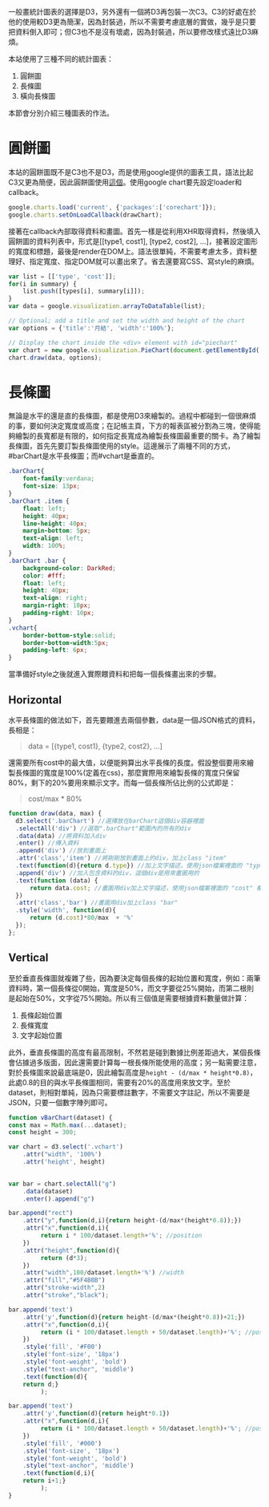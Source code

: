 一般畫統計圖表的選擇是D3，另外還有一個將D3再包裝一次C3。C3的好處在於他的使用較D3更為簡潔，因為封裝過，所以不需要考慮底層的實做，幾乎是只要把資料倒入即可；但C3也不是沒有壞處，因為封裝過，所以要修改樣式遠比D3麻煩。

本站使用了三種不同的統計圖表：

1. 圓餅圖
2. 長條圖
3. 橫向長條圖

本節會分別介紹三種圖表的作法。

# 圓餅圖
本站的圓餅圖既不是C3也不是D3，而是使用google提供的圖表工具，語法比起C3又更為簡便，因此圓餅圖使用[這個](https://www.gstatic.com/charts/loader.js)。使用google chart要先設定loader和callback。

```js
google.charts.load('current', {'packages':['corechart']});
google.charts.setOnLoadCallback(drawChart);
```

接著在callback內部取得資料和畫圖。首先一樣是從利用XHR取得資料，然後填入圓餅圖的資料列表中，形式是[[type1, cost1], [type2, cost2], ...]，接著設定圖形的寬度和標題，最後是render在DOM上。語法很單純，不需要考慮太多，資料整理好、指定寬度、指定DOM就可以畫出來了。省去還要寫CSS、寫style的麻煩。

```js
var list = [['type', 'cost']];
for(i in summary) {
    list.push([types[i], summary[i]]);
}
var data = google.visualization.arrayToDataTable(list);

// Optional; add a title and set the width and height of the chart
var options = {'title':'月結', 'width':'100%'};

// Display the chart inside the <div> element with id="piechart"
var chart = new google.visualization.PieChart(document.getElementById('piechart'));
chart.draw(data, options);
```

# 長條圖
無論是水平的還是直的長條圖，都是使用D3來繪製的。過程中都碰到一個很麻煩的事，要如何決定寬度或高度；在記帳主頁，下方的報表區被分割為三塊，使得能夠繪製的長寬都是有限的，如何指定長寬成為繪製長條圖最重要的關卡。為了繪製長條圖，首先先要訂製長條圖使用的style。這邊展示了兩種不同的方式，#barChart是水平長條圖；而#vchart是垂直的。

```css
.barChart{
	font-family:verdana;
	font-size: 13px;
}
.barChart .item {
	float: left;
	height: 40px;
	line-height: 40px;
	margin-bottom: 5px;
	text-align: left;
	width: 100%;
}
.barChart .bar {
	background-color: DarkRed;
	color: #fff;
	float: left;
	height: 40px;
	text-align: right;
	margin-right: 10px;
	padding-right: 10px;
}
.vchart{
	border-bottom-style:solid;
	border-bottom-width:5px;
	padding-left: 6px;
}
```

當準備好style之後就進入實際餵資料和把每一個長條畫出來的步驟。

## Horizontal
水平長條圖的做法如下，首先要餵進去兩個參數，data是一個JSON格式的資料，長相是：
> data = [{type1, cost1}, {type2, cost2}, ...]

還需要所有cost中的最大值，以便能夠算出水平長條的長度。假設整個要用來繪製長條圖的寬度是100%(定義在css)，那麼實際用來繪製長條的寬度只保留80%，剩下的20%要用來顯示文字。而每一個長條所佔比例的公式即是：
> cost/max * 80%

```js
function draw(data, max) {
  d3.select('.barChart') //選擇放在barChart這個div容器裡面
  .selectAll('div') //選取".barChart"範圍內的所有的div
  .data(data) //將資料加入div
  .enter() //傳入資料
  .append('div') //放到畫面上
  .attr('class','item') //將剛剛放到畫面上的div，加上class "item"
  .text(function(d){return d.type}) //加上文字描述，使用json檔案裡面的 "type" 欄位
  .append('div') //加入包含資料的div，這個div是用來畫圖用的
  .text(function (data) {
      return data.cost; //畫圖用div加上文字描述，使用json檔案裡面的 "cost" 欄位
  })
  .attr('class','bar') //畫圖用div加上class "bar"
  .style('width', function(d){
      return (d.cost)*80/max  + '%'
  });
};
```

## Vertical
至於垂直長條圖就複雜了些，因為要決定每個長條的起始位置和寬度，例如：兩筆資料時，第一個長條從0開始，寬度是50%，而文字要從25%開始，而第二根則是起始在50%，文字從75%開始。所以有三個值是需要根據資料數量做計算：

1. 長條起始位置
2. 長條寬度
3. 文字起始位置

此外，垂直長條圖的高度有最高限制，不然若是碰到數據比例差距過大，某個長條會佔據過多版面，因此還需要計算每一根長條所能使用的高度；另一點需要注意，對於長條圖來說最底端是0，因此繪製高度是`height - (d/max * height*0.8)`，此處0.8的目的與水平長條圖相同，需要有20%的高度用來放文字。至於dataset，則相對單純，因為只需要標註數字，不需要文字註記，所以不需要是JSON，只要一個數字陣列即可。

```js
function vBarChart(dataset) {
const max = Math.max(...dataset);
const height = 300;

var chart = d3.select('.vchart')
	.attr("width", '100%')
	.attr('height', height)
	

var bar = chart.selectAll("g")
	.data(dataset)
	.enter().append("g")

bar.append("rect")
    .attr("y",function(d,i){return height-(d/max*(height*0.8));})
    .attr("x",function(d,i){
         return i * 100/dataset.length+'%'; //position
    })
    .attr("height",function(d){
         return (d*3);
    })
    .attr("width",100/dataset.length+'%') //width
    .attr("fill","#5F4B8B")
	.attr("stroke-width",2)
	.attr("stroke","black");

bar.append('text')
	.attr('y',function(d){return height-(d/max*(height*0.8))+21;})
	.attr("x",function(d,i){
         return (i * 100/dataset.length + 50/dataset.length)+'%'; //position
    })
	.style('fill', '#F00')
	.style('font-size', '18px')
	.style('font-weight', 'bold')
	.style("text-anchor", 'middle')
	.text(function(d){
	return d;}
		 );

bar.append('text')
	.attr('y',function(d){return height*0.1})
	.attr("x",function(d,i){
         return (i * 100/dataset.length + 50/dataset.length)+'%'; //position
    })
	.style('fill', '#000')
	.style('font-size', '18px')
	.style('font-weight', 'bold')
	.style("text-anchor", 'middle')
	.text(function(d,i){
	return i+1;}
		 );
}
```